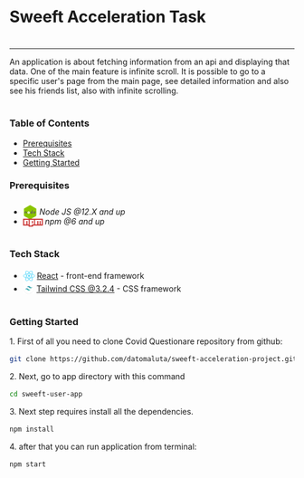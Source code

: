 <div style="display:flex; align-items: center">
  <h1 style="position:relative; top: -6px" >Sweeft Acceleration Task</h1>
</div>

---

An application is about fetching information from an api and displaying that data. One of the main feature is infinite scroll. It is possible to go to a specific user's page from the main page, see detailed information and also see his friends list, also with infinite scrolling.

#

### Table of Contents

- [Prerequisites](#prerequisites)
- [Tech Stack](#tech-stack)
- [Getting Started](#getting-started)

### Prerequisites

- <img src="readme/assets/node.png" width="25" style="position: relative; top: 8px" /> _Node JS @12.X and up_
- <img src="readme/assets/npm.png" width="35" style="position: relative; top: 4px" /> _npm @6 and up_

#

### Tech Stack

- <img src="readme/assets/react.png" height="18" style="position: relative; top: 4px" /> [React](https://reactjs.org) - front-end framework
- <img src="readme/assets/tailwind.png"  height="20" style="position: relative; top: 4px" /> [Tailwind CSS @3.2.4](https://tailwindcss.com/) - CSS framework

#

### Getting Started

1\. First of all you need to clone Covid Questionare repository from github:

```sh
git clone https://github.com/datomaluta/sweeft-acceleration-project.git
```

2\. Next, go to app directory with this command

```sh
cd sweeft-user-app
```

3\. Next step requires install all the dependencies.

```sh
npm install
```

4\. after that you can run application from terminal:

```sh
npm start
```

